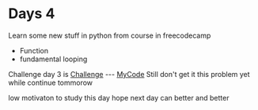 # Days 4
Learn some new stuff in python from course in freecodecamp
* Function
* fundamental looping

Challenge day 3 is [Challenge](https://leetcode.com/problems/palindrome-number/) --- [MyCode]()
Still don't get it this problem yet while continue tommorow

low motivaton to study this day hope next day can better and better
